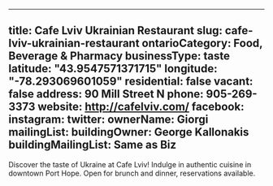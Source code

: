 
---
title: Cafe Lviv Ukrainian Restaurant
slug: cafe-lviv-ukrainian-restaurant
ontarioCategory: Food, Beverage & Pharmacy
businessType: taste
latitude: "43.9547571371715"
longitude: "-78.293069601059"
residential: false
vacant: false
address: 90 Mill Street N
phone: 905-269-3373
website: http://cafelviv.com/
facebook: 
instagram: 
twitter: 
ownerName: Giorgi
mailingList: 
buildingOwner: George Kallonakis
buildingMailingList: Same as Biz
---
Discover the taste of Ukraine at Cafe Lviv! Indulge in authentic cuisine in downtown Port Hope. Open for brunch and dinner, reservations available.
